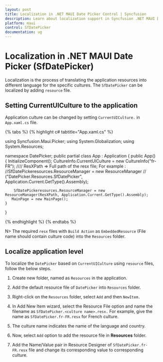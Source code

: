 ```yaml
---
layout: post
title: Localization in .NET MAUI Date Picker Control | Syncfusion
description: Learn about localization support in Syncfusion .NET MAUI Date Picker (SfDatePicker) control.
platform: maui
control: SfDatePicker
documentation: ug
---
```


# Localization in .NET MAUI Date Picker (SfDatePicker)

Localization is the process of translating the application resources into different language for the specific cultures. The `SfDatePicker` can be localized by adding `resource` file. 

## Setting CurrentUICulture to the application

Application culture can be changed by setting `CurrentUICulture.` in `App.xaml.cs` file.

{% tabs %}
{% highlight c# tabtitle="App.xaml.cs" %}

using Syncfusion.Maui.Picker;
using System.Globalization;
using System.Resources;

namespace DatePicker;
public partial class App : Application
{
	public App()
	{
		InitializeComponent();
		CultureInfo.CurrentUICulture = new CultureInfo("fr-FR");
      //// ResXPath => Full path of the resx file; For example : //SfDatePickeresources.ResourceManager = new ResourceManager
      // ("DatePicker.Resources.SfDatePicker", Application.Current.GetType().Assembly);

		SfDatePickeresources.ResourceManager = new ResourceManager(ResXPath, Application.Current.GetType().Assembly);
	   MainPage = new MainPage();
	}
}

{% endhighlight %}
{% endtabs %}

N>
The required `resx` files with `Build Action` as `EmbeddedResource` (File name should contain culture code) into the `Resources` folder.

## Localize application level

To localize the `DatePicker` based on `CurrentUICulture` using `resource` files, follow the below steps.

   1. Create new folder, named as `Resources` in the application.

   2. Add the default resource file of `DatePicker` into `Resources` folder.

   3. Right-click on the `Resources` folder, select `Add` and then `NewItem.`

   4. In Add New Item wizard, select the Resource File option and name the filename as `SfDatePicker.<culture name>.resx.` For example, give the name as `SfDatePicker.fr-FR.resx` for French culture.

   5. The culture name indicates the name of the language and country.

   6. Now, select `Add` option to add the resource file in **Resources** folder.

   7. Add the Name/Value pair in Resource Designer of `SfDatePicker.fr-FR.resx` file and change its corresponding value to corresponding culture.